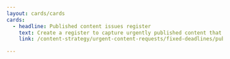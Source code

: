 ```yaml
---
layout: cards/cards
cards:
  - headline: Published content issues register
    text: Create a register to capture urgently published content that doesn't meet quality standards. 
    link: /content-strategy/urgent-content-requests/fixed-deadlines/published-content-issues-register/

---
```

